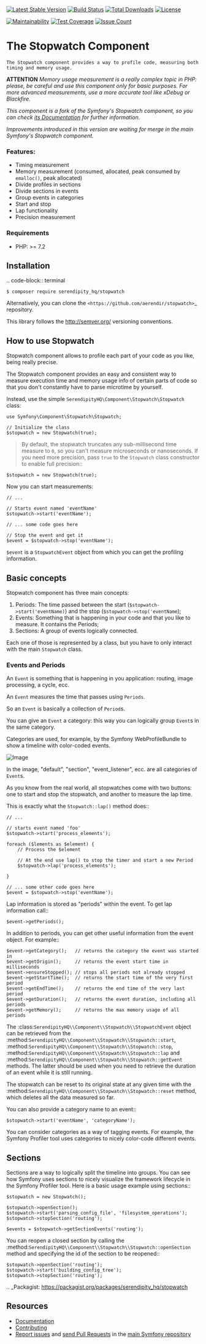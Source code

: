 [![Latest Stable Version](https://poser.pugx.org/serendipity_hq/stopwatch/v/stable.png)](https://packagist.org/packages/serendipity_hq/stopwatch)
[![Build Status](https://travis-ci.org/Aerendir/Stopwatch.svg?branch=master)](https://travis-ci.org/Aerendir/Stopwatch)
[![Total Downloads](https://poser.pugx.org/serendipity_hq/stopwatch/downloads.svg)](https://packagist.org/packages/serendipity_hq/stopwatch)
[![License](https://poser.pugx.org/serendipity_hq/stopwatch/license.svg)](https://packagist.org/packages/serendipity_hq/stopwatch)

[![Maintainability](https://api.codeclimate.com/v1/badges/f201e5346bcaf8c041fa/maintainability)](https://codeclimate.com/github/Aerendir/Stopwatch/maintainability)
[![Test Coverage](https://api.codeclimate.com/v1/badges/f201e5346bcaf8c041fa/test_coverage)](https://codeclimate.com/github/Aerendir/Stopwatch/test_coverage)
[![Issue Count](https://codeclimate.com/github/Aerendir/Stopwatch/badges/issue_count.svg)](https://codeclimate.com/github/Aerendir/Stopwatch)

The Stopwatch Component
=======================

    The Stopwatch component provides a way to profile code, measuring both timing and memory usage.

**ATTENTION**
*Memory usage measurement is a really complex topic in PHP: please, be careful and use this component
only for basic purposes. For more advanced measurements, use a more accurate tool like xDebug or Blackfire.*

*This component is a fork of the Symfony's Stopwatch component, so you can check
[its Documentation](https://symfony.com/doc/current/components/stopwatch.html) for further information.*

*Improvements introduced in this version are waiting for merge in the main Symfony's Stopwatch component.*

### Features:

- Timing measurement
- Memory measurement (consumed, allocated, peak consumed by `emalloc()`, peak allocated)
- Divide profiles in sections
- Divide sections in events
- Group events in categories
- Start and stop
- Lap functionality
- Precision measurement

### Requirements

- PHP: >= 7.2

Installation
------------

.. code-block:: terminal

    $ composer require serendipity_hq/stopwatch

Alternatively, you can clone the `<https://github.com/aerendir/stopwatch>`_ repository.

This library follows the http://semver.org/ versioning conventions.

How to use Stopwatch
--------------------

Stopwatch component allows to profile each part of your code as you like, being really precise.

The Stopwatch component provides an easy and consistent way to measure execution
time and memory usage info of certain parts of code so that you don't constantly have to parse
microtime by yourself.

Instead, use the simple `SerendipityHQ\Component\Stopwatch\Stopwatch` class:

    use Symfony\Component\Stopwatch\Stopwatch;

    // Initialize the class
    $stopwatch = new Stopwatch(true);


> By default, the stopwatch truncates any sub-millisecond time measure to ``0``,
so you can't measure microseconds or nanoseconds. If you need more precision,
pass ``true`` to the ``Stopwatch`` class constructor to enable full precision::

    $stopwatch = new Stopwatch(true);

Now you can start measurements:

    // ...
    
    // Starts event named 'eventName'
    $stopwatch->start('eventName');

    // ... some code goes here
    
    // Stop the event and get it
    $event = $stopwatch->stop('eventName');

`$event` is a `StopwatchEvent` object from which you can get the profiling information.

Basic concepts
--------------

Stopwatch component has three main concepts:

1. Periods: The time passed between the start (`$stopwatch->start('eventName)`) and the stop (`$stopwatch->stop('eventName`);
2. Events: Something that is happening in your code and that you like to measure. It contains the Periods;
3. Sections: A group of events logically connected.

Each one of those is represented by a class, but you have to only interact with the main `Stopwatch` class.

### Events and Periods

An `Event` is something that is happening in you application: routing, image processing, a cycle, ecc.

An `Event` measures the time that passes using `Periods`.

So an `Event` is basically a collection of `Period`s.

You can give an `Event` a category: this way you can logically group `Event`s in the same category.

Categories are used, for example, by the Symfony WebProfileBundle to show a timeline with color-coded events.

![Image](https://farm5.staticflickr.com/4265/35035732604_d0eaece2ff_o.png)

In the image, "default", "section", "event_listener", ecc. are all categories of `Event`s.


As you know from the real world, all stopwatches come with two buttons: one to start and stop the stopwatch, and another to measure the lap time.

This is exactly what the `Stopwatch::lap()` method does::

    // ...
    
    // starts event named 'foo'
    $stopwatch->start('process_elements');
    
    foreach ($lements as $element) {
        // Process the $element
        
        // At the end use lap() to stop the timer and start a new Period
        $stopwatch->lap('process_elements');
        
    }
    
    // ... some other code goes here
    $event = $stopwatch->stop('eventName');

Lap information is stored as "periods" within the event. To get lap information
call::

    $event->getPeriods();

In addition to periods, you can get other useful information from the event object.
For example::

    $event->getCategory();   // returns the category the event was started in
    $event->getOrigin();     // returns the event start time in milliseconds
    $event->ensureStopped(); // stops all periods not already stopped
    $event->getStartTime();  // returns the start time of the very first period
    $event->getEndTime();    // returns the end time of the very last period
    $event->getDuration();   // returns the event duration, including all periods
    $event->getMemory();     // returns the max memory usage of all periods




The :class:`SerendipityHQ\\Component\\Stopwatch\\StopwatchEvent` object can be retrieved
from the  :method:`SerendipityHQ\\Component\\Stopwatch\\Stopwatch::start`,
:method:`SerendipityHQ\\Component\\Stopwatch\\Stopwatch::stop`,
:method:`SerendipityHQ\\Component\\Stopwatch\\Stopwatch::lap` and
:method:`SerendipityHQ\\Component\\Stopwatch\\Stopwatch::getEvent` methods.
The latter should be used when you need to retrieve the duration of an event
while it is still running.

The stopwatch can be reset to its original state at any given time with the
:method:`SerendipityHQ\\Component\\Stopwatch\\Stopwatch::reset` method, which deletes
all the data measured so far.

You can also provide a category name to an event::

    $stopwatch->start('eventName', 'categoryName');

You can consider categories as a way of tagging events. For example, the
Symfony Profiler tool uses categories to nicely color-code different events.


Sections
--------

Sections are a way to logically split the timeline into groups. You can see
how Symfony uses sections to nicely visualize the framework lifecycle in the
Symfony Profiler tool. Here is a basic usage example using sections::

    $stopwatch = new Stopwatch();

    $stopwatch->openSection();
    $stopwatch->start('parsing_config_file', 'filesystem_operations');
    $stopwatch->stopSection('routing');

    $events = $stopwatch->getSectionEvents('routing');

You can reopen a closed section by calling the :method:`SerendipityHQ\\Component\\Stopwatch\\Stopwatch::openSection`
method and specifying the id of the section to be reopened::

    $stopwatch->openSection('routing');
    $stopwatch->start('building_config_tree');
    $stopwatch->stopSection('routing');

.. _Packagist: https://packagist.org/packages/serendipity_hq/stopwatch

Resources
---------

  * [Documentation](https://symfony.com/doc/current/components/stopwatch.html)
  * [Contributing](https://symfony.com/doc/current/contributing/index.html)
  * [Report issues](https://github.com/symfony/symfony/issues) and
    [send Pull Requests](https://github.com/symfony/symfony/pulls)
    in the [main Symfony repository](https://github.com/symfony/symfony)
